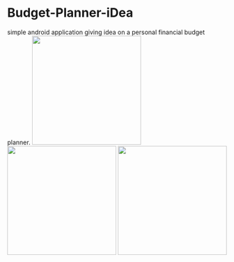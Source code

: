 # Budget-Planner-iDea
simple android application giving idea on a personal financial budget planner. 
<img heiht="100" width="250" src="https://ibrahimwickama.000webhostapp.com/SmsClone/images/Exptr1.png" /> 
<img heiht="100" width="250" src="https://ibrahimwickama.000webhostapp.com/SmsClone/images/Exptr2.png" /> 
<img heiht="100" width="250" src="https://ibrahimwickama.000webhostapp.com/SmsClone/images/Exptr3.png" /> 

